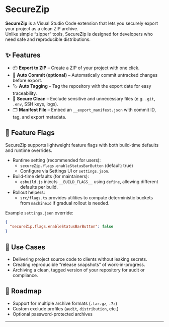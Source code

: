# SecureZip

**SecureZip** is a Visual Studio Code extension that lets you securely export your project as a clean ZIP archive.  
Unlike simple “zipper” tools, SecureZip is designed for developers who need safe and reproducible distributions.

## ✨ Features
- 📦 **Export to ZIP** – Create a ZIP of your project with one click.
- 🔄 **Auto Commit (optional)** – Automatically commit untracked changes before export.
- 🏷 **Auto Tagging** – Tag the repository with the export date for easy traceability.
- 🧹 **Secure Clean** – Exclude sensitive and unnecessary files (e.g. `.git`, `.env`, SSH keys, logs).
- 🗂 **Manifest File** – Embed an `__export_manifest.json` with commit ID, tag, and export metadata.

## 🔧 Feature Flags
SecureZip supports lightweight feature flags with both build-time defaults and runtime overrides.

- Runtime setting (recommended for users):
  - `secureZip.flags.enableStatusBarButton` (default: true)
  - Configure via Settings UI or `settings.json`.
- Build-time defaults (for maintainers):
  - `esbuild.js` injects `__BUILD_FLAGS__` using `define`, allowing different defaults per build.
- Rollout helpers:
  - `src/flags.ts` provides utilities to compute deterministic buckets from `machineId` if gradual rollout is needed.

Example `settings.json` override:

```json
{
  "secureZip.flags.enableStatusBarButton": false
}
```

## 🚀 Use Cases
- Delivering project source code to clients without leaking secrets.
- Creating reproducible “release snapshots” of work-in-progress.
- Archiving a clean, tagged version of your repository for audit or compliance.

## 📖 Roadmap
- Support for multiple archive formats (`.tar.gz`, `.7z`)
- Custom exclude profiles (`audit`, `distribution`, etc.)
- Optional password-protected archives

---
